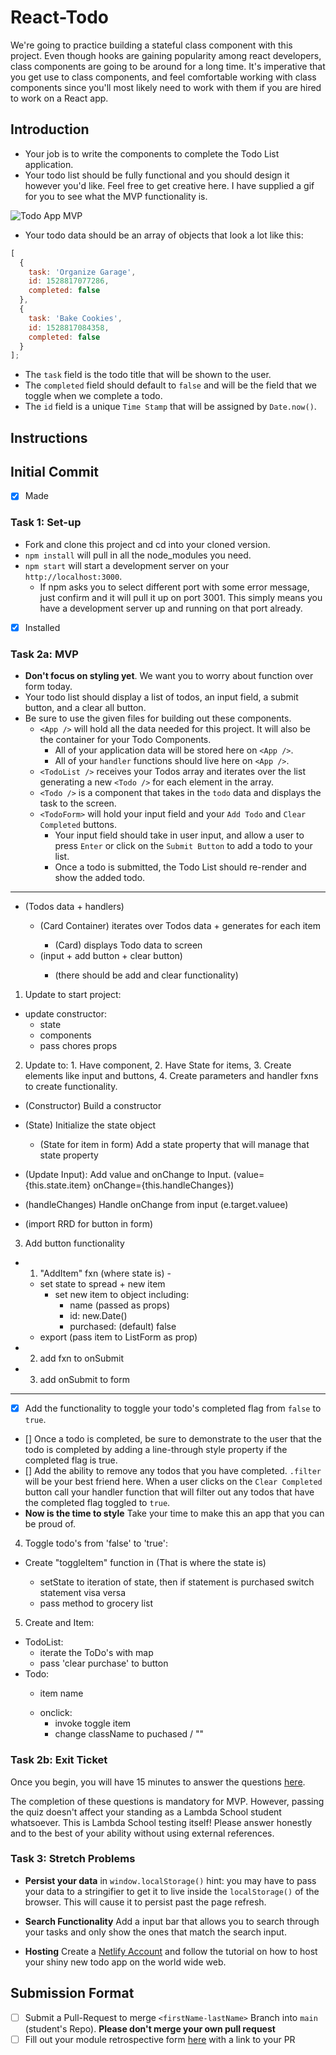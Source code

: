 # React-Todo

We're going to practice building a stateful class component with this project. Even though hooks are gaining popularity among react developers, class components are going to be around for a long time. It's imperative that you get use to class components, and feel comfortable working with class components since you'll most likely need to work with them if you are hired to work on a React app.

## Introduction

- Your job is to write the components to complete the Todo List application.
- Your todo list should be fully functional and you should design it however you'd like. Feel free to get creative here. I have supplied a gif for you to see what the MVP functionality is.

![Todo App MVP](todo.gif)

- Your todo data should be an array of objects that look a lot like this:

```js
[
  {
    task: 'Organize Garage',
    id: 1528817077286,
    completed: false
  },
  {
    task: 'Bake Cookies',
    id: 1528817084358,
    completed: false
  }
];
```

- The `task` field is the todo title that will be shown to the user.
- The `completed` field should default to `false` and will be the field that we toggle when we complete a todo.
- The `id` field is a unique `Time Stamp` that will be assigned by `Date.now()`.

## Instructions

## Initial Commit
- [x] Made

### Task 1: Set-up

- Fork and clone this project and cd into your cloned version.
- `npm install` will pull in all the node_modules you need.
- `npm start` will start a development server on your `http://localhost:3000`.
  - If npm asks you to select different port with some error message, just confirm and it will pull it up on port 3001. This simply means you have a development server up and running on that port already.
- [x] Installed

### Task 2a: MVP

- **Don't focus on styling yet**. We want you to worry about function over form today.
- Your todo list should display a list of todos, an input field, a submit button, and a clear all button.
- Be sure to use the given files for building out these components.
  - `<App />` will hold all the data needed for this project. It will also be the container for your Todo Components.
    - All of your application data will be stored here on `<App />`.
    - All of your `handler` functions should live here on `<App />`.
  - `<TodoList />` receives your Todos array and iterates over the list generating a new `<Todo />` for each element in the array.
  - `<Todo />` is a component that takes in the `todo` data and displays the task to the screen.
  - `<TodoForm>` will hold your input field and your `Add Todo` and `Clear Completed` buttons.
    - Your input field should take in user input, and allow a user to press `Enter` or click on the `Submit Button` to add a todo to your list.
    - Once a todo is submitted, the Todo List should re-render and show the added todo.

---

- <App /> (Todos data + handlers)
  - <TodoList /> (Card Container) iterates over Todos data + generates <Todo /> for each item
    - <Todo /> (Card) displays Todo data to screen
  - <TodoForm /> (input + add button + clear button)
    - (there should be add and clear functionality)

1. Update <App /> to start project:
  - update constructor:
    - state
    - components
    - pass chores props

2. Update <TodoForm > to: 1. Have component, 2. Have State for items, 3. Create elements like input and buttons, 4. Create parameters and handler fxns to create functionality.
  - (Constructor) Build a constructor
  - (State) Initialize the state object
    - (State for item in form) Add a state property that will manage that state property
  - (Update Input): Add value and onChange to Input. (value={this.state.item} onChange={this.handleChanges})
  - (handleChanges) Handle onChange from input (e.target.valuee)
  
  - (import RRD for button in form)

3. <TodoForm /> Add button functionality
  - 1. "AddItem" fxn (where state is) - 
    - set state to spread + new item
      - set new item to object including:
        - name (passed as props)
        - id: new.Date()
        - purchased: (default) false
    - export (pass item to ListForm as prop)
  - 2. add fxn to onSubmit
  - 3. add onSubmit to form

  ---

  - [x] Add the functionality to toggle your todo's completed flag from `false` to `true`.
  - [] Once a todo is completed, be sure to demonstrate to the user that the todo is completed by adding a line-through style property if the completed flag is true.
  - [] Add the ability to remove any todos that you have completed. `.filter` will be your best friend here. When a user clicks on the `Clear Completed` button call your handler function that will filter out any todos that have the completed flag toggled to `true`.
  - **Now is the time to style** Take your time to make this an app that you can be proud of.

4. Toggle todo's from 'false' to 'true':
  - Create "toggleItem" function in <App /> (That is where the state is)
    - setState to iteration of state, then if statement is purchased switch statement visa versa
    - pass method to grocery list

5. Create <ToDoList /> and <Todo /> Item:
  - TodoList:
    - iterate the ToDo's with map
    - pass 'clear purchase' to button
  - Todo:
    - <p>item name</p>
    - onclick:
      - invoke toggle item 
      - change className to puchased / ""
      








### Task 2b: Exit Ticket

Once you begin, you will have 15 minutes to answer the questions [here](https://app.codesignal.com/public-test/9ZYQYwqg6yDhnwpbf/vHhqLbvqiw8DvN).

The completion of these questions is mandatory for MVP. However, passing the quiz doesn't affect your standing as a Lambda School student whatsoever. This is Lambda School testing itself! Please answer honestly and to the best of your ability without using external references.

### Task 3: Stretch Problems

- **Persist your data** in `window.localStorage()` hint: you may have to pass your data to a stringifier to get it to live inside the `localStorage()` of the browser. This will cause it to persist past the page refresh.

- **Search Functionality** Add a input bar that allows you to search through your tasks and only show the ones that match the search input.

- **Hosting** Create a [Netlify Account](https://www.netlify.com/) and follow the tutorial on how to host your shiny new todo app on the world wide web.

## Submission Format
* [ ] Submit a Pull-Request to merge `<firstName-lastName>` Branch into `main` (student's  Repo). **Please don't merge your own pull request**
* [ ] Fill out your module retrospective form [here](https://forms.lambdaschool.com/module-retrospective) with a link to your PR
